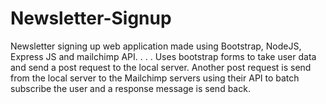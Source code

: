 # Newsletter-Signup
Newsletter signing up web application made using Bootstrap,  NodeJS, Express JS and mailchimp API.
.
.
.
Uses bootstrap forms to take user data and send a post request to the local server.
Another post request is send from the local server to the Mailchimp servers using their API to batch subscribe the user and a response message is send back.

